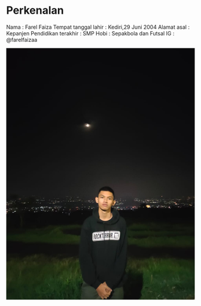 # Perkenalan 
Nama : Farel Faiza
Tempat tanggal lahir : Kediri,29 Juni 2004
Alamat asal : Kepanjen
Pendidikan terakhir : SMP
Hobi : Sepakbola dan Futsal
IG : @farelfaizaa


![alt text](https://github.com/FarelFaiza/Perkenalan/blob/master/IMG-20200606-WA0012.jpg)

